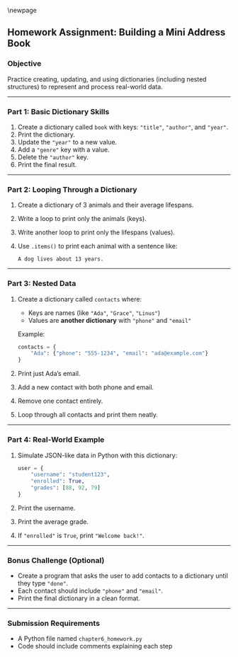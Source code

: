 \newpage

## Homework Assignment: Building a Mini Address Book

### **Objective**

Practice creating, updating, and using dictionaries (including nested
structures) to represent and process real-world data.

---

### Part 1: Basic Dictionary Skills

1. Create a dictionary called `book` with keys: `"title"`, `"author"`, and
   `"year"`.
2. Print the dictionary.
3. Update the `"year"` to a new value.
4. Add a `"genre"` key with a value.
5. Delete the `"author"` key.
6. Print the final result.

---

### Part 2: Looping Through a Dictionary

1. Create a dictionary of 3 animals and their average lifespans.
2. Write a loop to print only the animals (keys).
3. Write another loop to print only the lifespans (values).
4. Use `.items()` to print each animal with a sentence like:

   ```
   A dog lives about 13 years.
   ```

---

### Part 3: Nested Data

1. Create a dictionary called `contacts` where:

   * Keys are names (like `"Ada"`, `"Grace"`, `"Linus"`)
   * Values are **another dictionary** with `"phone"` and `"email"`

   Example:

   ```python
   contacts = {
       "Ada": {"phone": "555-1234", "email": "ada@example.com"}
   }
   ```
2. Print just Ada’s email.
3. Add a new contact with both phone and email.
4. Remove one contact entirely.
5. Loop through all contacts and print them neatly.

---

### Part 4: Real-World Example

1. Simulate JSON-like data in Python with this dictionary:

   ```python
   user = {
       "username": "student123",
       "enrolled": True,
       "grades": [88, 92, 79]
   }
   ```
2. Print the username.
3. Print the average grade.
4. If `"enrolled"` is `True`, print `"Welcome back!"`.

---

### Bonus Challenge (Optional)

* Create a program that asks the user to add contacts to a dictionary until they
  type `"done"`.
* Each contact should include `"phone"` and `"email"`.
* Print the final dictionary in a clean format.

---

### Submission Requirements

* A Python file named `chapter6_homework.py`
* Code should include comments explaining each step

